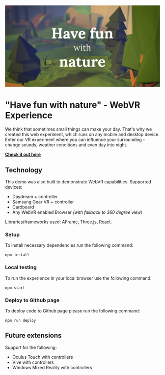 ![alt text](https://raw.githubusercontent.com/PolideaPlayground/WebVRExperience/master/public/static/img/VR_facebook.png "Having fun with nature, a WebVR Experiment")

# "Have fun with nature" - WebVR Experience
We think that sometimes small things can make your day. That's why we created this web experiment, which runs on any mobile and desktop device.
Enter our VR experiment where you can influence your surrounding - change sounds, weather conditions and even day into night.

[**Check it out here**](https://polideaplayground.github.io/WebVRExperience/)

## Technology
This demo was also built to demonstrate WebVR capabilities. Supported devices:
* Daydream + controller
* Samsung Gear VR + controller
* Cardboard
* Any WebVR enabled Browser *(with fallback to 360 degree view)*

Libraries/frameworks used: AFrame, Three.js, React.

### Setup
To install necessary dependencies run the following command:

    npm install
    
### Local testing
To run the experience in your local browser use the following command:
    
    npm start
    
### Deploy to Github page
To deploy code to Github page please run the following command:

    npm run deploy
    
## Future extensions
Support for the following:
* Oculus Touch with controllers
* Vive with controllers
* Windows Mixed Reality with controllers

